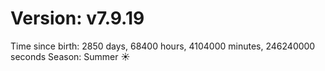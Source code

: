 # Version: v7.9.19
Time since birth: 2850 days, 68400 hours, 4104000 minutes, 246240000 seconds
Season: Summer ☀️
